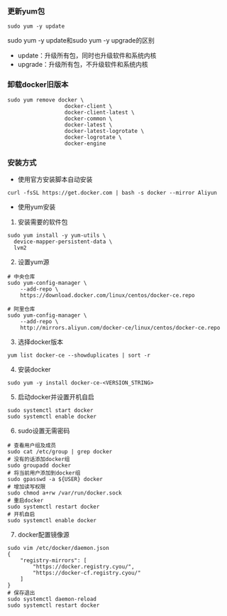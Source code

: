 ### 更新yum包
```shell
sudo yum -y update
```
sudo yum -y update和sudo yum -y upgrade的区别
- update：升级所有包，同时也升级软件和系统内核
- upgrade：升级所有包，不升级软件和系统内核
### 卸载docker旧版本
```shell
sudo yum remove docker \
                  docker-client \
                  docker-client-latest \
                  docker-common \
                  docker-latest \
                  docker-latest-logrotate \
                  docker-logrotate \
                  docker-engine
```
### 安装方式
- 使用官方安装脚本自动安装
```shell
curl -fsSL https://get.docker.com | bash -s docker --mirror Aliyun
```
- 使用yum安装
1. 安装需要的软件包
```shell
sudo yum install -y yum-utils \
  device-mapper-persistent-data \
  lvm2
```
2. 设置yum源
```shell
# 中央仓库
sudo yum-config-manager \
    --add-repo \
    https://download.docker.com/linux/centos/docker-ce.repo
    
# 阿里仓库
sudo yum-config-manager \
    --add-repo \
    http://mirrors.aliyun.com/docker-ce/linux/centos/docker-ce.repo
```
3. 选择docker版本
```shell
yum list docker-ce --showduplicates | sort -r
```
4. 安装docker
```shell
sudo yum -y install docker-ce-<VERSION_STRING>
```
5. 启动docker并设置开机自启
```shell
sudo systemctl start docker
sudo systemctl enable docker
```
6. sudo设置无需密码
```shell
# 查看用户组及成员
sudo cat /etc/group | grep docker
# 没有的话添加docker组
sudo groupadd docker
# 将当前用户添加到docker组
sudo gpasswd -a ${USER} docker
# 增加读写权限
sudo chmod a+rw /var/run/docker.sock
# 重启docker
sudo systemctl restart docker
# 开机自启
sudo systemctl enable docker
```
7. docker配置镜像源
```shell
sudo vim /etc/docker/daemon.json
{
    "registry-mirrors": [
        "https://docker.registry.cyou/",
        "https://docker-cf.registry.cyou/"
    ]
}
# 保存退出
sudo systemctl daemon-reload
sudo systemctl restart docker
```